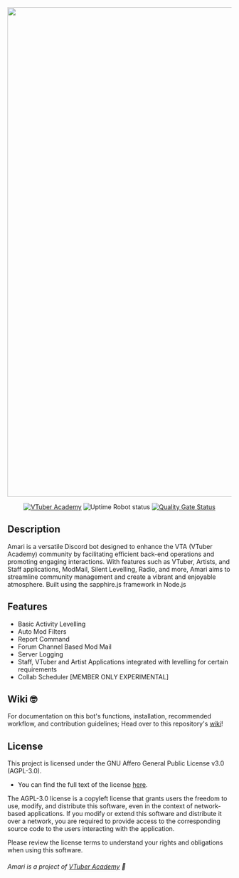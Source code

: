<div align=center>
<img src="https://github.com/VTuber-Academy/Amari/assets/77004524/cc90bd0e-88b7-4b13-9c6b-e535f1fcf176" width=1100 />

[![VTuber Academy](https://dcbadge.vercel.app/api/server/vta)](https://discord.gg/vta) ![Uptime Robot status](https://img.shields.io/uptimerobot/status/m795150097-736df5d7df9d0b418c13515a?style=for-the-badge&label=VTA%20Bot%20Status) [![Quality Gate Status](https://sonarcloud.io/api/project_badges/measure?project=VTuber-Academy_Amari&metric=alert_status)](https://sonarcloud.io/summary/new_code?id=VTuber-Academy_Amari)

</div>

## Description

Amari is a versatile Discord bot designed to enhance the VTA (VTuber Academy) community by facilitating efficient back-end operations and promoting engaging interactions. With features such as VTuber, Artists, and Staff applications, ModMail, Silent Levelling, Radio, and more, Amari aims to streamline community management and create a vibrant and enjoyable atmosphere. Built using the sapphire.js framework in Node.js

## Features

-   Basic Activity Levelling
-   Auto Mod Filters
-   Report Command
-   Forum Channel Based Mod Mail
-   Server Logging
-   Staff, VTuber and Artist Applications integrated with levelling for certain requirements
-   Collab Scheduler [MEMBER ONLY EXPERIMENTAL]

## Wiki 🤓

For documentation on this bot's functions, installation, recommended workflow, and contribution guidelines; Head over to this repository's [wiki](https://github.com/VTuber-Academy/Amari/wiki)!

## License

This project is licensed under the GNU Affero General Public License v3.0 (AGPL-3.0).

-   You can find the full text of the license [here](https://www.gnu.org/licenses/agpl-3.0.en.html).

The AGPL-3.0 license is a copyleft license that grants users the freedom to use, modify, and distribute this software, even in the context of network-based applications. If you modify or extend this software and distribute it over a network, you are required to provide access to the corresponding source code to the users interacting with the application.

Please review the license terms to understand your rights and obligations when using this software.

###### Amari is a project of [VTuber Academy](https://github.com/VTuber-Academy) 💖
